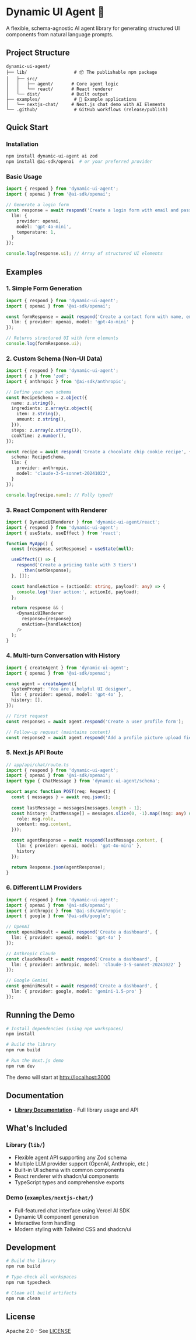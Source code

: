 # Dynamic UI Agent 🤖

A flexible, schema-agnostic AI agent library for generating structured UI components from natural language prompts.

## Project Structure

```
dynamic-ui-agent/
├── lib/                  # 📦 The publishable npm package
│   ├── src/
│   │   ├── agent/       # Core agent logic
│   │   └── react/       # React renderer
│   └── dist/            # Built output
├── examples/             # 🎨 Example applications
│   └── nextjs-chat/     # Next.js chat demo with AI Elements
└── .github/              # GitHub workflows (release/publish)
```

## Quick Start

### Installation

```bash
npm install dynamic-ui-agent ai zod
npm install @ai-sdk/openai  # or your preferred provider
```

### Basic Usage

```typescript
import { respond } from 'dynamic-ui-agent';
import { openai } from '@ai-sdk/openai';

// Generate a login form
const response = await respond('Create a login form with email and password', {
  llm: {
    provider: openai,
    model: 'gpt-4o-mini',
    temperature: 1,
  }
});

console.log(response.ui); // Array of structured UI elements
```

## Examples

### 1. Simple Form Generation

```typescript
import { respond } from 'dynamic-ui-agent';
import { openai } from '@ai-sdk/openai';

const formResponse = await respond('Create a contact form with name, email, and message fields', {
  llm: { provider: openai, model: 'gpt-4o-mini' }
});

// Returns structured UI with form elements
console.log(formResponse.ui);
```

### 2. Custom Schema (Non-UI Data)

```typescript
import { respond } from 'dynamic-ui-agent';
import { z } from 'zod';
import { anthropic } from '@ai-sdk/anthropic';

// Define your own schema
const RecipeSchema = z.object({
  name: z.string(),
  ingredients: z.array(z.object({
    item: z.string(),
    amount: z.string(),
  })),
  steps: z.array(z.string()),
  cookTime: z.number(),
});

const recipe = await respond('Create a chocolate chip cookie recipe', {
  schema: RecipeSchema,
  llm: {
    provider: anthropic,
    model: 'claude-3-5-sonnet-20241022',
  }
});

console.log(recipe.name); // Fully typed!
```

### 3. React Component with Renderer

```typescript
import { DynamicUIRenderer } from 'dynamic-ui-agent/react';
import { respond } from 'dynamic-ui-agent';
import { useState, useEffect } from 'react';

function MyApp() {
  const [response, setResponse] = useState(null);

  useEffect(() => {
    respond('Create a pricing table with 3 tiers')
      .then(setResponse);
  }, []);

  const handleAction = (actionId: string, payload?: any) => {
    console.log('User action:', actionId, payload);
  };

  return response && (
    <DynamicUIRenderer 
      response={response}
      onAction={handleAction}
    />
  );
}
```

### 4. Multi-turn Conversation with History

```typescript
import { createAgent } from 'dynamic-ui-agent';
import { openai } from '@ai-sdk/openai';

const agent = createAgent({
  systemPrompt: 'You are a helpful UI designer',
  llm: { provider: openai, model: 'gpt-4o' },
  history: [],
});

// First request
const response1 = await agent.respond('Create a user profile form');

// Follow-up request (maintains context)
const response2 = await agent.respond('Add a profile picture upload field');
```

### 5. Next.js API Route

```typescript
// app/api/chat/route.ts
import { respond } from 'dynamic-ui-agent';
import { openai } from '@ai-sdk/openai';
import type { ChatMessage } from 'dynamic-ui-agent/schema';

export async function POST(req: Request) {
  const { messages } = await req.json();
  
  const lastMessage = messages[messages.length - 1];
  const history: ChatMessage[] = messages.slice(0, -1).map((msg: any) => ({
    role: msg.role,
    content: msg.content,
  }));

  const agentResponse = await respond(lastMessage.content, {
    llm: { provider: openai, model: 'gpt-4o-mini' },
    history
  });

  return Response.json(agentResponse);
}
```

### 6. Different LLM Providers

```typescript
import { respond } from 'dynamic-ui-agent';
import { openai } from '@ai-sdk/openai';
import { anthropic } from '@ai-sdk/anthropic';
import { google } from '@ai-sdk/google';

// OpenAI
const openaiResult = await respond('Create a dashboard', {
  llm: { provider: openai, model: 'gpt-4o' }
});

// Anthropic Claude
const claudeResult = await respond('Create a dashboard', {
  llm: { provider: anthropic, model: 'claude-3-5-sonnet-20241022' }
});

// Google Gemini
const geminiResult = await respond('Create a dashboard', {
  llm: { provider: google, model: 'gemini-1.5-pro' }
});
```

## Running the Demo

```bash
# Install dependencies (using npm workspaces)
npm install

# Build the library
npm run build

# Run the Next.js demo
npm run dev
```

The demo will start at [http://localhost:3000](http://localhost:3000)

## Documentation

- **[Library Documentation](./lib/README.md)** - Full library usage and API

## What's Included

### Library (`lib/`)
- Flexible agent API supporting any Zod schema
- Multiple LLM provider support (OpenAI, Anthropic, etc.)
- Built-in UI schema with common components
- React renderer with shadcn/ui components
- TypeScript types and comprehensive exports

### Demo (`examples/nextjs-chat/`)
- Full-featured chat interface using Vercel AI SDK
- Dynamic UI component generation
- Interactive form handling
- Modern styling with Tailwind CSS and shadcn/ui

## Development

```bash
# Build the library
npm run build

# Type-check all workspaces
npm run typecheck

# Clean all build artifacts
npm run clean
```

## License

Apache 2.0 - See [LICENSE](./LICENSE)
